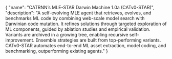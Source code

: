{
  "name": "CATRNN’s MLE-STAR Darwin Machine 1.0a (CATv0-STAR)",
  "description": "A self-evolving MLE agent that retrieves, evolves, and benchmarks ML code by combining web-scale model search with Darwinian code mutation. It refines solutions through targeted exploration of ML components, guided by ablation studies and empirical validation. Variants are archived in a growing tree, enabling recursive self-improvement. Ensemble strategies are built from top-performing variants. CATv0-STAR automates end-to-end ML asset extraction, model coding, and benchmarking, outperforming existing agents."
}
